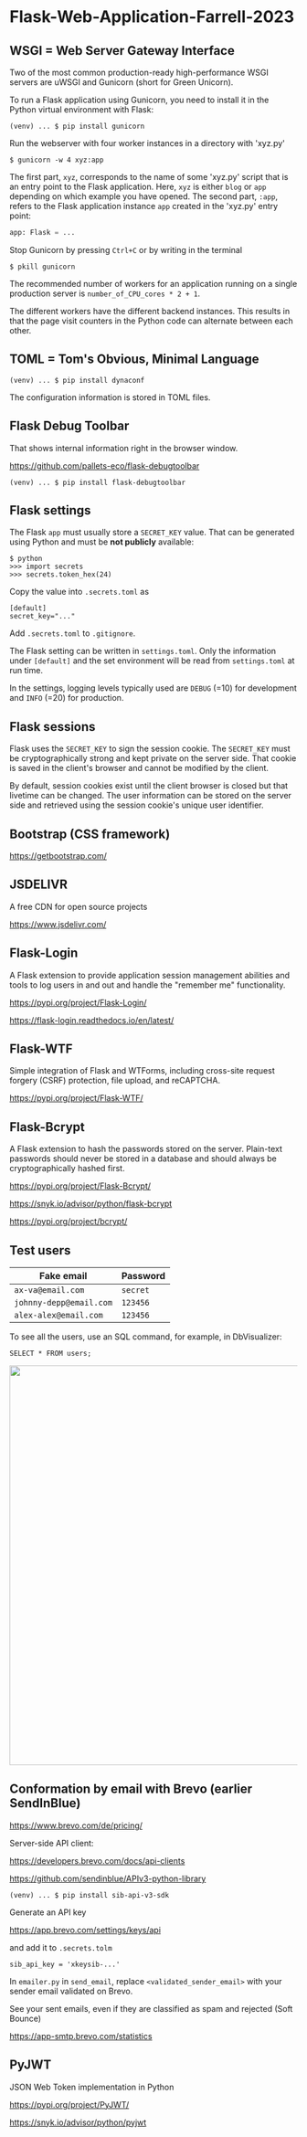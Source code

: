 # Flask-Web-Application-Farrell-2023

## WSGI = Web Server Gateway Interface

Two of the most common production-ready high-performance WSGI servers are uWSGI and Gunicorn (short for Green Unicorn).

To run a Flask application using Gunicorn, you need to install it in the Python virtual environment with Flask:
```unix
(venv) ... $ pip install gunicorn
```

Run the webserver with four worker instances in a directory with 'xyz.py'
```unix
$ gunicorn -w 4 xyz:app
```


The first part, `xyz`, corresponds to the name of some 'xyz.py' script that is an entry point to the Flask application. Here, `xyz` is either `blog` or `app` depending on which example you have opened. The second part, `:app`, refers to the Flask application instance `app` created in the 'xyz.py' entry point:
```python
app: Flask = ...
```

Stop Gunicorn by pressing `Ctrl+C` or by writing in the terminal
```unix
$ pkill gunicorn
```

The recommended number of workers for an application running on a single production server is 
`number_of_CPU_cores * 2 + 1`.

The different workers have the different backend instances. 
This results in that the page visit counters in the Python code can alternate between each other.

## TOML = Tom's Obvious, Minimal Language

```unix
(venv) ... $ pip install dynaconf
```

The configuration information is stored in TOML files.

## Flask Debug Toolbar

That shows internal information right in the browser window.

https://github.com/pallets-eco/flask-debugtoolbar

```unix
(venv) ... $ pip install flask-debugtoolbar
```

## Flask settings

The Flask `app` must usually store a `SECRET_KEY` value.
That can be generated using Python and must be **not publicly** available:

```python-console
$ python
>>> import secrets
>>> secrets.token_hex(24)
```

Copy the value into `.secrets.toml` as

```tolm
[default]
secret_key="..."
```

Add `.secrets.toml` to `.gitignore`.

The Flask setting can be written in `settings.toml`. Only the information under `[default]` and the set environment will be read from `settings.toml` at run time.

In the settings, logging levels typically used are `DEBUG` (=10) for development and `INFO` (=20) for production.

## Flask sessions

Flask uses the `SECRET_KEY` to sign the session cookie.
The `SECRET_KEY` must be cryptographically strong and kept private on the server side.
That cookie is saved in the client's browser and cannot be modified by the client.

By default, session cookies exist until the client browser is closed but that livetime can be changed. 
The user information can be stored on the server side and retrieved using the session cookie's unique user identifier.

## Bootstrap (CSS framework)

https://getbootstrap.com/

## JSDELIVR 
A free CDN for open source projects

https://www.jsdelivr.com/

## Flask-Login
A Flask extension to provide application session management abilities and tools to log users in and out and handle the "remember me" functionality.

https://pypi.org/project/Flask-Login/

https://flask-login.readthedocs.io/en/latest/

## Flask-WTF
Simple integration of Flask and WTForms, including cross-site request forgery (CSRF) protection, file upload, and reCAPTCHA.

https://pypi.org/project/Flask-WTF/

## Flask-Bcrypt
A Flask extension to hash the passwords stored on the server. 
Plain-text passwords should never be stored in a database and should always be cryptographically hashed first.

https://pypi.org/project/Flask-Bcrypt/

https://snyk.io/advisor/python/flask-bcrypt

https://pypi.org/project/bcrypt/

## Test users

| Fake email                | Password |
|---------------------------|----------|
| `ax-va@email.com`         | `secret` |
| `johnny-depp@email.com`   | `123456` |
| `alex-alex@email.com`     | `123456` |

To see all the users, use an SQL command, for example, in DbVisualizer:
```unix
SELECT * FROM users;
```

<p align="center">
  <img src="https://github.com/ax-va/Flask-Based-Web-Applications-Farrell-2023/blob/main/web-apps/19--registration-confirmation/users.png" width="700" alt=""/>
</p>

## Conformation by email with Brevo (earlier SendInBlue)

https://www.brevo.com/de/pricing/

Server-side API client:

https://developers.brevo.com/docs/api-clients

https://github.com/sendinblue/APIv3-python-library

```unix
(venv) ... $ pip install sib-api-v3-sdk
```

Generate an API key

https://app.brevo.com/settings/keys/api

and add it to `.secrets.tolm`
```tolm
sib_api_key = 'xkeysib-...'
```

In `emailer.py` in `send_email`, replace `<validated_sender_email>` with your sender email validated on Brevo.

See your sent emails, even if they are classified as spam and rejected (Soft Bounce)

https://app-smtp.brevo.com/statistics

## PyJWT

JSON Web Token implementation in Python

https://pypi.org/project/PyJWT/

https://snyk.io/advisor/python/pyjwt